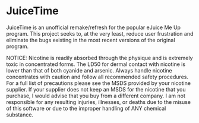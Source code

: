 # JuiceTime
JuiceTime is an unofficial remake/refresh for the popular eJuice Me Up program. This project seeks to, at the very least, reduce user frustration and eliminate the bugs existing in the most recent versions of the original program.

NOTICE: Nicotine is readily absorbed through the physique and is extremely toxic in concentrated forms. The LD50 for dermal contact with nicotine is lower than that of both cyanide and arsenic. Always handle nicotine concentrates with caution and follow all recommended safety procedures. For a full list of precautions please see the MSDS provided by your nicotine supplier. If your supplier does not keep an MSDS for the nicotine that you purchase, I would advise that you buy from a different company. I am not responsible for any resulting injuries, illnesses, or deaths due to the misuse of this software or due to the improper handling of ANY chemical substance.
